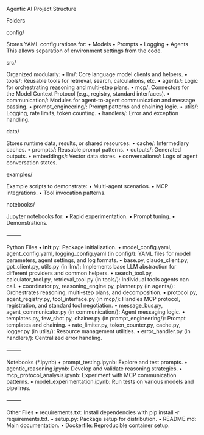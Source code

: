 Agentic AI Project Structure

Folders

config/

Stores YAML configurations for:
	•	Models
	•	Prompts
	•	Logging
	•	Agents
This allows separation of environment settings from the code.

src/

Organized modularly:
	•	llm/: Core language model clients and helpers.
	•	tools/: Reusable tools for retrieval, search, calculations, etc.
	•	agents/: Logic for orchestrating reasoning and multi-step plans.
	•	mcp/: Connectors for the Model Context Protocol (e.g., registry, standard interfaces).
	•	communication/: Modules for agent-to-agent communication and message passing.
	•	prompt_engineering/: Prompt patterns and chaining logic.
	•	utils/: Logging, rate limits, token counting.
	•	handlers/: Error and exception handling.

data/

Stores runtime data, results, or shared resources:
	•	cache/: Intermediary caches.
	•	prompts/: Reusable prompt patterns.
	•	outputs/: Generated outputs.
	•	embeddings/: Vector data stores.
	•	conversations/: Logs of agent conversation states.

examples/

Example scripts to demonstrate:
	•	Multi-agent scenarios.
	•	MCP integrations.
	•	Tool invocation patterns.

notebooks/

Jupyter notebooks for:
	•	Rapid experimentation.
	•	Prompt tuning.
	•	Demonstrations.

⸻

Python Files
	•	__init__.py: Package initialization.
	•	model_config.yaml, agent_config.yaml, logging_config.yaml (in config/): YAML files for model parameters, agent settings, and log formats.
	•	base.py, claude_client.py, gpt_client.py, utils.py (in llm/): Implements base LLM abstraction for different providers and common helpers.
	•	search_tool.py, calculator_tool.py, retrieval_tool.py (in tools/): Individual tools agents can call.
	•	coordinator.py, reasoning_engine.py, planner.py (in agents/): Orchestrates reasoning, multi-step plans, and decomposition.
	•	protocol.py, agent_registry.py, tool_interface.py (in mcp/): Handles MCP protocol, registration, and standard tool negotiation.
	•	message_bus.py, agent_communicator.py (in communication/): Agent messaging logic.
	•	templates.py, few_shot.py, chainer.py (in prompt_engineering/): Prompt templates and chaining.
	•	rate_limiter.py, token_counter.py, cache.py, logger.py (in utils/): Resource management utilities.
	•	error_handler.py (in handlers/): Centralized error handling.

⸻

Notebooks (*.ipynb)
	•	prompt_testing.ipynb: Explore and test prompts.
	•	agentic_reasoning.ipynb: Develop and validate reasoning strategies.
	•	mcp_protocol_analysis.ipynb: Experiment with MCP communication patterns.
	•	model_experimentation.ipynb: Run tests on various models and pipelines.

⸻

Other Files
	•	requirements.txt: Install dependencies with pip install -r requirements.txt.
	•	setup.py: Package setup for distribution.
	•	README.md: Main documentation.
	•	Dockerfile: Reproducible container setup.
